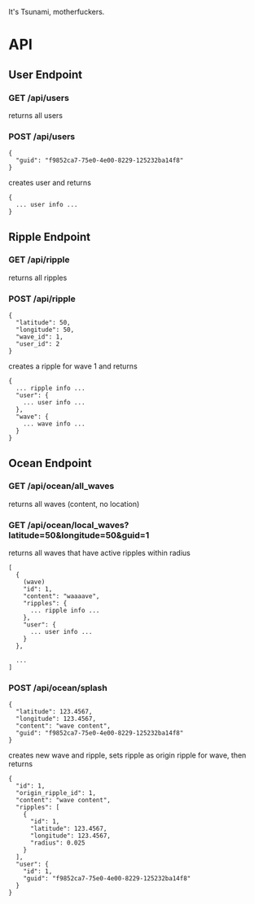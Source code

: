 It's Tsunami, motherfuckers.

# API

## User Endpoint

### GET /api/users

returns all users

### POST /api/users

```
{
  "guid": "f9852ca7-75e0-4e00-8229-125232ba14f8"
}
```
creates user and returns
```
{
  ... user info ...
}
```

## Ripple Endpoint

### GET /api/ripple

returns all ripples

### POST /api/ripple

```
{
  "latitude": 50,
  "longitude": 50,
  "wave_id": 1,
  "user_id": 2
}
```
creates a ripple for wave 1 and returns
```
{
  ... ripple info ...
  "user": {
    ... user info ...
  },
  "wave": {
    ... wave info ...
  }
}
```

## Ocean Endpoint

### GET /api/ocean/all_waves

returns all waves (content, no location)

### GET /api/ocean/local_waves?latitude=50&longitude=50&guid=1

returns all waves that have active ripples within radius
```
[
  {
    (wave)
    "id": 1,
    "content": "waaaave",
    "ripples": {
      ... ripple info ...
    },
    "user": {
      ... user info ...
    }
  },

  ...
]
```

### POST /api/ocean/splash

```
{
  "latitude": 123.4567,
  "longitude": 123.4567,
  "content": "wave content",
  "guid": "f9852ca7-75e0-4e00-8229-125232ba14f8"
}
```
creates new wave and ripple, sets ripple as origin ripple for wave, then returns
```
{
  "id": 1,
  "origin_ripple_id": 1,
  "content": "wave content",
  "ripples": [
    {
      "id": 1,
      "latitude": 123.4567,
      "longitude": 123.4567,
      "radius": 0.025
    }
  ],
  "user": {
    "id": 1,
    "guid": "f9852ca7-75e0-4e00-8229-125232ba14f8"
  }
}
```
